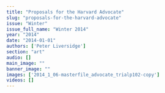 ```yaml
---
title: "Proposals for the Harvard Advocate"
slug: "proposals-for-the-harvard-advocate"
issue: "Winter"
issue_full_name: "Winter 2014"
year: "2014"
date: "2014-01-01"
authors: ['Peter Liversidge']
section: "art"
audio: []
main_image: ""
banner_image: ""
images: ['2014_1_06-masterfile_advocate_trialp102-copy']
videos: []
---
```


